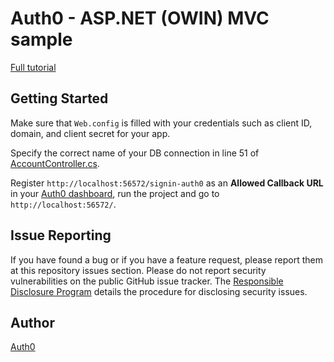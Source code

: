 ﻿# Auth0 - ASP.NET (OWIN) MVC sample

[Full tutorial](https://auth0.com/docs/quickstart/webapp/aspnet-owin/02-login-custom)

## Getting Started

Make sure that `Web.config` is filled with your credentials such as client ID, domain, and client secret for your app.

Specify the correct name of your DB connection in line 51 of [AccountController.cs](AccountController.cs).

Register `http://localhost:56572/signin-auth0` as an **Allowed Callback URL** in your [Auth0 dashboard](https://manage.auth0.com), run the project and go to `http://localhost:56572/`.

## Issue Reporting

If you have found a bug or if you have a feature request, please report them at this repository issues section. Please do not report security vulnerabilities on the public GitHub issue tracker. The [Responsible Disclosure Program](https://auth0.com/whitehat) details the procedure for disclosing security issues.

## Author

[Auth0](auth0.com)